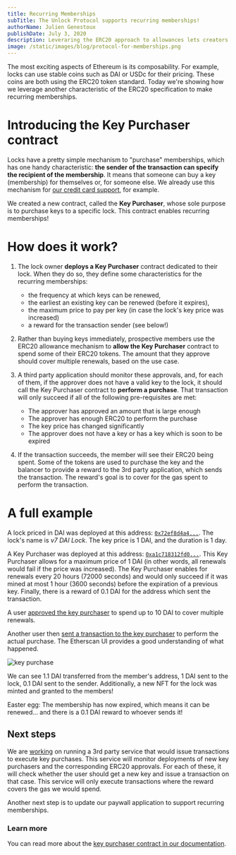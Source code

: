 ```yaml
---
title: Recurring Memberships
subTitle: The Unlock Protocol supports recurring memberships!
authorName: Julien Genestoux
publishDate: July 3, 2020
description: Leveraring the ERC20 approach to allowances lets creators easily create a recurring membership!
image: /static/images/blog/protocol-for-memberships.png
---
```


The most exciting aspects of Ethereum is its composability. For example, locks can use stable coins such as DAI or USDc for their pricing. These coins are both using the ERC20 token standard. Today we're showing how we leverage another characteristic of the ERC20 specification to make recurring memberships.

# Introducing the Key Purchaser contract

Locks have a pretty simple mechanism to "purchase" memberships, which has one handy characteristic: **the sender of the transaction can specify the recipient of the membership**. It means that someone can buy a key
(membership) for themselves or, for someone else. We already use this mechanism for [our credit card support](/blog/unlock-with-credit-cards), for example.

We created a new contract, called the **Key Purchaser**, whose sole purpose is to purchase keys to a specific lock. This contract enables recurring memberships!

# How does it work?

1. The lock owner **deploys a Key Purchaser** contract dedicated to their lock. When they do so, they define some characteristics for the recurring memberships:

    - the frequency at which keys can be renewed,
    - the earliest an existing key can be renewed (before it expires),
    - the maximum price to pay per key (in case the lock's key price was increased)
    - a reward for the transaction sender (see below!)

2. Rather than buying keys immediately, prospective members use the ERC20 allowance mechanism to **allow the Key Purchaser** contract to spend some of their ERC20 tokens. The amount that they approve should cover multiple renewals, based on the use case.

3. A third party application should monitor these approvals, and, for each of them, if the approver does not have a valid key to the lock, it should call the Key Purchaser contract to **perform a purchase**. That transaction will only succeed if all of the following pre-requisites are met:

    - The approver has approved an amount that is large enough
    - The approver has enough ERC20 to perform the purchase
    - The key price has changed significantly
    - The approver does not have a key or has a key which is soon to be expired

4. If the transaction succeeds, the member will see their ERC20 being spent. Some of the tokens are used to purchase the key and the balancer to provide a reward to the 3rd party application, which sends the transaction. The reward's goal is to cover for the gas spent to perform the transaction.

# A full example

A lock priced in DAI was deployed at this address: [`0x72ef8d4a4...`](https://etherscan.io/address/0x72ef8d4a46c94fe739f880b690bff2a825113abf). The lock's name is _v7 DAI Lock_. The key price is 1 DAI, and the duration is 1 day.

A Key Purchaser was deployed at this address: [`0xa1c718312fd0...`](https://etherscan.io/address/0xa1c718312fd0252540e5ecf6b4cd83fdbfa06acb). This Key Purchaser allows for a maximum price of 1 DAI (in other words, all renewals would fail if the price was increased). The Key Purchaser enables for renewals every 20 hours (72000 seconds) and would only succeed if it was mined at most 1 hour (3600 seconds) before the expiration of a previous key. Finally, there is a reward of 0.1 DAI for the address which sent the transaction.

A user [approved the key purchaser](https://etherscan.io/tx/0x5d3fb6902a3272651460d1ada2abe3b2ab8433f24c9378853b6a4095afc127ce) to spend up to 10 DAI to cover multiple renewals.

Another user then [sent a transaction to the key purchaser](https://etherscan.io/tx/0xfd5f8dd28cd9f20da00435a562eda0171ecdfa21c8cb0f2367d888f407465aed) to perform the actual purchase. The Etherscan UI provides a good understanding of what happened.

![key purchase](/static/images/blog/recurring-memberships/transaction.png)

We can see 1.1 DAI transferred from the member's address, 1 DAI sent to the lock, 0.1 DAI sent to the sender.
Additionally, a new NFT for the lock was minted and granted to the members!

Easter egg: The membership has now expired, which means it can be renewed... and there is a 0.1 DAI reward to whoever sends it!

## Next steps

We are [working](https://github.com/unlock-protocol/unlock/issues/6736) on running a 3rd party service that would issue transactions to execute key purchases. This service will monitor deployments of new key purchasers and the corresponding ERC20 approvals. For each of these, it will check whether the user should get a new key and issue a transaction on that case. This service will only execute transactions where the reward covers the gas we would spend.

Another next step is to update our paywall application to support recurring memberships.

### Learn more

You can read more about the [key purchaser contract in our documentation](https://docs.unlock-protocol.com/developers/smart-contracts/key-purchaser).


